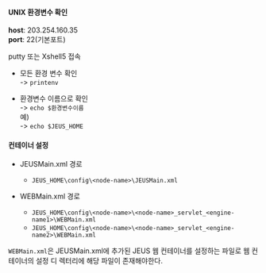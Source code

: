 
#### UNIX 환경변수 확인
**host**: 203.254.160.35  
**port**: 22(기본포트)  

putty 또는 Xshell5 접속

- 모든 환경 변수 확인  
-> `printenv`  

- 환경변수 이름으로 확인  
-> `echo $환경변수이름`  
예)  
-> `echo $JEUS_HOME`  

#### 컨테이너 설정


- JEUSMain.xml 경로  
  - `JEUS_HOME\config\<node-name>\JEUSMain.xml`  

- WEBMain.xml 경로  
  - `JEUS_HOME\config\<node-name>\<node-name>_servlet_<engine-name1>\WEBMain.xml`
  - `JEUS_HOME\config\<node-name>\<node-name>_servlet_<engine-name2>\WEBMain.xml`


`WEBMain.xml`은 JEUSMain.xml에 추가된 JEUS 웹 컨테이너를 설정하는 파일로 웹 컨테이너의 설정 디
렉터리에 해당 파일이 존재해야한다.
